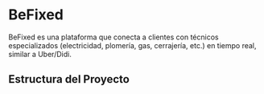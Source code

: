 # BeFixed

BeFixed es una plataforma que conecta a clientes con técnicos especializados (electricidad, plomería, gas, cerrajería, etc.) en tiempo real, similar a Uber/Didi.

## Estructura del Proyecto
